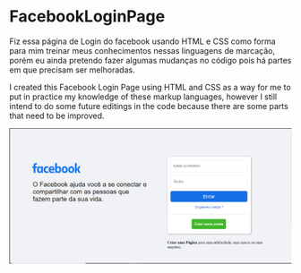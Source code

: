 # FacebookLoginPage
Fiz essa página de Login do facebook usando HTML e CSS como forma para mim treinar meus conhecimentos nessas linguagens de marcação, porém eu ainda pretendo fazer algumas mudanças no código pois há partes em que precisam ser melhoradas.

I created this Facebook Login Page using HTML and CSS as a way for me to put in practice my knowledge of these markup languages, however I still intend to do some future editings in the code because there are some parts that need to be improved.

<img src="Facebook Page.PNG" alt="Página de Login do Facebook">
